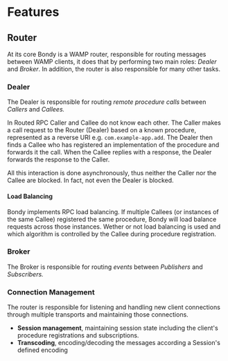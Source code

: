 # Features

## Router

At its core Bondy is a WAMP router, responsible for routing messages between WAMP clients, it does that by performing two main roles: _Dealer_ and _Broker_. In addition, the router is also responsible for many other tasks.

### Dealer

The Dealer is responsible for routing _remote procedure calls_ between _Callers_ and _Callees._

In Routed RPC Caller and Callee do not know each other. The Caller makes a call request to the Router \(Dealer\) based on a known procedure, represented as a reverse URI e.g. `com.example-app.add`. The Dealer then finds a Callee who has registered an implementation of the procedure and forwards it the call. When the Callee replies with a response, the Dealer forwards the response to the Caller.

All this interaction is done asynchronously, thus neither the Caller nor the Callee are blocked. In fact, not even the Dealer is blocked.

#### Load Balancing

Bondy implements RPC load balancing. If multiple Callees \(or instances of the same Callee\) registered the same procedure, Bondy will load balance requests across those instances. Wether or not load balancing is used and which algorithm is controlled by the Callee during procedure registration.

### Broker

The Broker is responsible for routing _events_ between _Publishers_ and _Subscribers._

### Connection Management

The router is responsible for listening and handling new client connections through multiple transports and maintaining those connections.

* **Session management**, maintaining session state including the client's procedure registrations and subscriptions.
* **Transcoding**, encoding/decoding the messages according a Session's defined encoding

